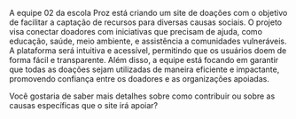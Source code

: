 A equipe 02 da escola Proz está criando um site de doações com o objetivo de facilitar a captação de recursos para diversas causas sociais. 
O projeto visa conectar doadores com iniciativas que precisam de ajuda, como educação, saúde, meio ambiente, e assistência a comunidades vulneráveis. 
A plataforma será intuitiva e acessível, permitindo que os usuários doem de forma fácil e transparente. 
Além disso, a equipe está focando em garantir que todas as doações sejam utilizadas de maneira eficiente e impactante, promovendo confiança entre os doadores e as organizações apoiadas.

Você gostaria de saber mais detalhes sobre como contribuir ou sobre as causas específicas que o site irá apoiar?
